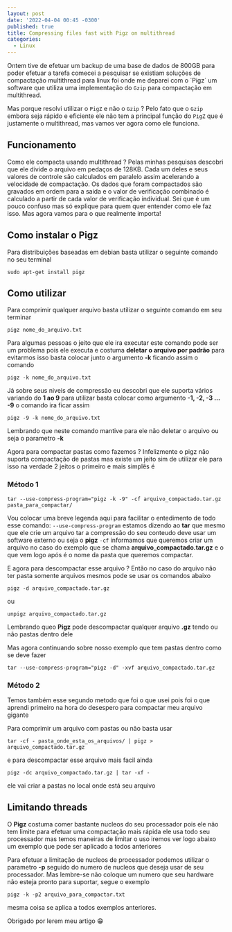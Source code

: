```yaml
---
layout: post
date: '2022-04-04 00:45 -0300'
published: true
title: Compressing files fast with Pigz on multithread
categories:
  - Linux
---
```

Ontem tive de efetuar um backup de uma base de dados de 800GB para poder efetuar a tarefa comecei a pesquisar se existiam soluções de compactação multithread para linux foi onde me deparei com o ´Pigz´ um software que utiliza uma implementação do `Gzip` para compactação em multithread.

Mas porque resolvi utilizar o `PigZ` e não o `Gzip` ? Pelo fato que o `Gzip` embora seja rápido e eficiente ele não tem a principal função do `PigZ` que é justamente o multithread, mas vamos ver agora como ele funciona.

## Funcionamento

Como ele compacta usando multithread ? Pelas minhas pesquisas descobri que ele divide o arquivo em pedaços de 128KB. Cada um deles e seus valores de controle são calculados em paralelo assim acelerando a velocidade de compactação. Os dados que foram compactados são gravados em ordem para a saida e o valor de verificação combinado é calculado a partir de cada valor de verificação individual. Sei que é um pouco confuso mas só explique para quem quer entender como ele faz isso. Mas agora vamos para o que realmente importa!

## Como instalar o Pigz

Para distribuições baseadas em debian basta utilizar o seguinte comando no seu terminal

```shell
sudo apt-get install pigz
```

## Como utilizar

Para comprimir qualquer arquivo basta utilizar o seguinte comando em seu terminar
```shell
pigz nome_do_arquivo.txt
```

Para algumas pessoas o jeito que ele ira executar este comando pode ser um problema pois ele executa e costuma **deletar o arquivo por padrão** para evitarmos isso basta colocar junto o argumento **-k** ficando assim o comando

```shell
pigz -k nome_do_arquivo.txt
```

Já sobre seus niveis de compressão eu descobri que ele suporta vários variando do **1 ao 9** para utilizar basta colocar como argumento **-1, -2, -3 ... -9** o comando ira ficar assim
```shell
pigz -9 -k nome_do_arquivo.txt
```
Lembrando que neste comando mantive para ele não deletar o arquivo ou seja o parametro **-k**

Agora para compactar pastas como fazemos ? Infelizmente o pigz não suporta compactação de pastas mas existe um jeito sim de utilizar ele para isso na verdade 2 jeitos o primeiro e mais simplês é

### Método 1

```shell
tar --use-compress-program="pigz -k -9" -cf arquivo_compactado.tar.gz pasta_para_compactar/
```

Vou colocar uma breve legenda aqui para facilitar o entedimento de todo esse comando:
`--use-compress-program` estamos dizendo ao **tar** que mesmo que ele crie um arquivo tar a compressão do seu conteudo deve usar um software externo ou seja o **pigz**
`-cf` informamos que queremos criar um arquivo no caso do exemplo que se chama **arquivo_compactado.tar.gz** e o que vem logo após é o nome da pasta que queremos compactar.

E agora para descompactar esse arquivo ? Então no caso do arquivo não ter pasta somente arquivos mesmos pode se usar os comandos abaixo
```shell
pigz -d arquivo_compactado.tar.gz
```

ou

```shell
unpigz arquivo_compactado.tar.gz
```

Lembrando queo **Pigz** pode descompactar qualquer arquivo **.gz** tendo ou não pastas dentro dele

Mas agora continuando sobre nosso exemplo que tem pastas dentro como se deve fazer
```shell
tar --use-compress-program="pigz -d" -xvf arquivo_compactado.tar.gz
```

### Método 2

Temos também esse segundo metodo que foi o que usei pois foi o que aprendi primeiro na hora do desespero para compactar meu arquivo gigante

Para comprimir um arquivo com pastas ou não basta usar

```shell
tar -cf - pasta_onde_esta_os_arquivos/ | pigz > arquivo_compactado.tar.gz
```

e para descompactar esse arquivo mais facil ainda

```shell
pigz -dc arquivo_compactado.tar.gz | tar -xf -
```

ele vai criar a pastas no local onde está seu arquivo

## Limitando threads

O **Pigz** costuma comer bastante nucleos do seu processador pois ele não tem limite para efetuar uma compactação mais rápida ele usa todo seu processador mas temos maneiras de limitar o uso iremos ver logo abaixo um exemplo que pode ser aplicado a todos anteriores

Para efetuar a limitação de nucleos de processador podemos utilizar o parametro **-p** seguido do numero de nucleos que deseja usar de seu processador. Mas lembre-se não coloque um numero que seu hardware não esteja pronto para suportar, segue o exemplo

```shell
pigz -k -p2 arquivo_para_compactar.txt
```

mesma coisa se aplica a todos exemplos anteriores.

Obrigado por lerem meu artigo 😁

